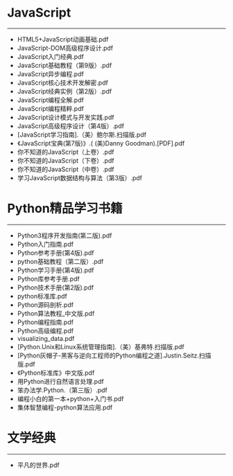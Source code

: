 
# JavaScript
---    
  - HTML5+JavaScript动画基础.pdf
  - JavaScript-DOM高级程序设计.pdf
  - JavaScript入门经典.pdf
  - JavaScript基础教程（第9版）.pdf
  - JavaScript异步编程.pdf
  - JavaScript核心技术开发解密.pdf
  - JavaScript经典实例（第2版）.pdf
  - JavaScript编程全解.pdf
  - JavaScript编程精粹.pdf
  - JavaScript设计模式与开发实践.pdf
  - JavaScript高级程序设计（第4版）.pdf
  - [JavaScript学习指南].（美）鲍尔斯.扫描版.pdf
  - 《JavaScript宝典(第7版)》.( (美)Danny Goodman).[PDF].pdf
  - 你不知道的JavaScript（上卷）.pdf
  - 你不知道的JavaScript（下卷）.pdf
  - 你不知道的JavaScript（中卷）.pdf
  - 学习JavaScript数据结构与算法（第3版）.pdf

# Python精品学习书籍
---    
  - Python3程序开发指南(第二版).pdf
  - Python入门指南.pdf
  - Python参考手册(第4版).pdf
  - python基础教程（第二版）.pdf
  - Python学习手册(第4版).pdf
  - Python库参考手册.pdf
  - Python技术手册(第2版).pdf
  - python标准库.pdf
  - Python源码剖析.pdf
  - Python算法教程_中文版.pdf
  - Python编程指南.pdf
  - Python高级编程.pdf
  - visualizing_data.pdf
  - [Python.Unix和Linux系统管理指南].（美）基弗特.扫描版.pdf
  - [Python灰帽子-黑客与逆向工程师的Python编程之道].Justin.Seitz.扫描版.pdf
  - 《Python标准库》中文版.pdf
  - 用Python进行自然语言处理.pdf
  - 笨办法学.Python.（第三版）.pdf
  - 编程小白的第一本+python+入门书.pdf
  - 集体智慧编程-python算法应用.pdf

# 文学经典
---    
  - 平凡的世界.pdf
